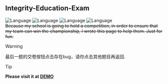 ## Integrity-Education-Exam 
![Language](https://img.shields.io/badge/HTML-red) ![Language](https://img.shields.io/badge/CSS-blueviolet) ![Language](https://img.shields.io/badge/JavaScript-yellow) ![Language](https://img.shields.io/badge/Version-1.0.0-1) <br>
~~Because my school is going to hold a competition, in order to ensure that my team can win the championship, I wrote this page to help them. Just for fun.~~

> [!WARNING]
> 最后一题的交卷按钮点击存在bug，请你点击其他题目再返回.

> [!TIP]
> **Please visit it at [DEMO](https://aionfatedio.github.io/Integrity-Education-Exam/)**


